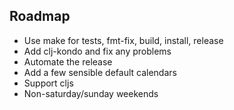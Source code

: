 ## Roadmap

* Use make for tests, fmt-fix, build, install, release
* Add clj-kondo and fix any problems
* Automate the release
* Add a few sensible default calendars
* Support cljs
* Non-saturday/sunday weekends
